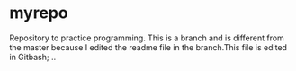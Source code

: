 # myrepo
Repository to practice programming.
This is a branch and is different from the master because I edited the readme file in the branch.This file is edited in Gitbash;
..
